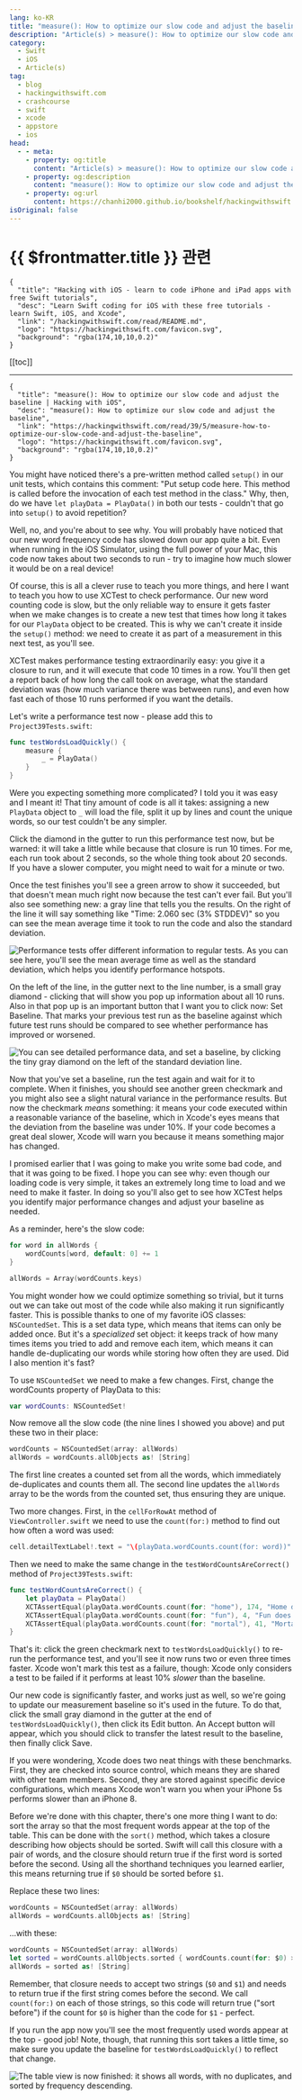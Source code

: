 ```yaml
---
lang: ko-KR
title: "measure(): How to optimize our slow code and adjust the baseline"
description: "Article(s) > measure(): How to optimize our slow code and adjust the baseline"
category:
  - Swift
  - iOS
  - Article(s)
tag: 
  - blog
  - hackingwithswift.com
  - crashcourse
  - swift
  - xcode
  - appstore
  - ios  
head:
  - - meta:
    - property: og:title
      content: "Article(s) > measure(): How to optimize our slow code and adjust the baseline"
    - property: og:description
      content: "measure(): How to optimize our slow code and adjust the baseline"
    - property: og:url
      content: https://chanhi2000.github.io/bookshelf/hackingwithswift.com/read/39/05-measure-how-to-optimize-our-slow-code-and-adjust-the-baseline.html
isOriginal: false
---
```


# {{ $frontmatter.title }} 관련

```component VPCard
{
  "title": "Hacking with iOS - learn to code iPhone and iPad apps with free Swift tutorials",
  "desc": "Learn Swift coding for iOS with these free tutorials - learn Swift, iOS, and Xcode",
  "link": "/hackingwithswift.com/read/README.md",
  "logo": "https://hackingwithswift.com/favicon.svg",
  "background": "rgba(174,10,10,0.2)"
}
```

[[toc]]

---

```component VPCard
{
  "title": "measure(): How to optimize our slow code and adjust the baseline | Hacking with iOS",
  "desc": "measure(): How to optimize our slow code and adjust the baseline",
  "link": "https://hackingwithswift.com/read/39/5/measure-how-to-optimize-our-slow-code-and-adjust-the-baseline",
  "logo": "https://hackingwithswift.com/favicon.svg",
  "background": "rgba(174,10,10,0.2)"
}
```

You might have noticed there's a pre-written method called `setup()` in our unit tests, which contains this comment: "Put setup code here. This method is called before the invocation of each test method in the class." Why, then, do we have `let playData = PlayData()` in both our tests - couldn't that go into `setup()` to avoid repetition?

Well, no, and you're about to see why. You will probably have noticed that our new word frequency code has slowed down our app quite a bit. Even when running in the iOS Simulator, using the full power of your Mac, this code now takes about two seconds to run - try to imagine how much slower it would be on a real device!

Of course, this is all a clever ruse to teach you more things, and here I want to teach you how to use XCTest to check performance. Our new word counting code is slow, but the only reliable way to ensure it gets faster when we make changes is to create a new test that times how long it takes for our `PlayData` object to be created. This is why we can't create it inside the `setup()` method: we need to create it as part of a measurement in this next test, as you'll see.

XCTest makes performance testing extraordinarily easy: you give it a closure to run, and it will execute that code 10 times in a row. You'll then get a report back of how long the call took on average, what the standard deviation was (how much variance there was between runs), and even how fast each of those 10 runs performed if you want the details.

Let's write a performance test now - please add this to <VPIcon icon="fa-brands fa-swift"/>`Project39Tests.swift`:

```swift
func testWordsLoadQuickly() {
    measure {
        _ = PlayData()
    }
}
```

Were you expecting something more complicated? I told you it was easy and I meant it! That tiny amount of code is all it takes: assigning a new `PlayData` object to `_` will load the file, split it up by lines and count the unique words, so our test couldn't be any simpler.

Click the diamond in the gutter to run this performance test now, but be warned: it will take a little while because that closure is run 10 times. For me, each run took about 2 seconds, so the whole thing took about 20 seconds. If you have a slower computer, you might need to wait for a minute or two.

Once the test finishes you'll see a green arrow to show it succeeded, but that doesn't mean much right now because the test can't ever fail. But you'll also see something new: a gray line that tells you the results. On the right of the line it will say something like "Time: 2.060 sec (3% STDDEV)" so you can see the mean average time it took to run the code and also the standard deviation.

![Performance tests offer different information to regular tests. As you can see here, you'll see the mean average time as well as the standard deviation, which helps you identify performance hotspots.](https://hackingwithswift.com/img/books/hws/39-9@2x.png)

On the left of the line, in the gutter next to the line number, is a small gray diamond - clicking that will show you pop up information about all 10 runs. Also in that pop up is an important button that I want you to click now: Set Baseline. That marks your previous test run as the baseline against which future test runs should be compared to see whether performance has improved or worsened.

![You can see detailed performance data, and set a baseline, by clicking the tiny gray diamond on the left of the standard deviation line.](https://hackingwithswift.com/img/books/hws/39-10@2x.png)

Now that you've set a baseline, run the test again and wait for it to complete. When it finishes, you should see another green checkmark and you might also see a slight natural variance in the performance results. But now the checkmark *means* something: it means your code executed within a reasonable variance of the baseline, which in Xcode's eyes means that the deviation from the baseline was under 10%. If your code becomes a great deal slower, Xcode will warn you because it means something major has changed.

I promised earlier that I was going to make you write some bad code, and that it was going to be fixed. I hope you can see why: even though our loading code is very simple, it takes an extremely long time to load and we need to make it faster. In doing so you'll also get to see how XCTest helps you identify major performance changes and adjust your baseline as needed.

As a reminder, here's the slow code:

```swift
for word in allWords {
    wordCounts[word, default: 0] += 1
}

allWords = Array(wordCounts.keys)
```

You might wonder how we could optimize something so trivial, but it turns out we can take out most of the code while also making it run significantly faster. This is possible thanks to one of my favorite iOS classes: `NSCountedSet`. This is a set data type, which means that items can only be added once. But it's a *specialized* set object: it keeps track of how many times items you tried to add and remove each item, which means it can handle de-duplicating our words while storing how often they are used. Did I also mention it's fast?

To use `NSCountedSet` we need to make a few changes. First, change the wordCounts property of PlayData to this:

```swift
var wordCounts: NSCountedSet!
```

Now remove all the slow code (the nine lines I showed you above) and put these two in their place:

```swift
wordCounts = NSCountedSet(array: allWords)
allWords = wordCounts.allObjects as! [String]
```

The first line creates a counted set from all the words, which immediately de-duplicates and counts them all. The second line updates the `allWords` array to be the words from the counted set, thus ensuring they are unique.

Two more changes. First, in the `cellForRowAt` method of <VPIcon icon="fa-brands fa-swift"/>`ViewController.swift` we need to use the `count(for:)` method to find out how often a word was used:

```swift
cell.detailTextLabel!.text = "\(playData.wordCounts.count(for: word))"
```

Then we need to make the same change in the `testWordCountsAreCorrect()` method of <VPIcon icon="fa-brands fa-swift"/>`Project39Tests.swift`:

```swift
func testWordCountsAreCorrect() {
    let playData = PlayData()
    XCTAssertEqual(playData.wordCounts.count(for: "home"), 174, "Home does not appear 174 times")
    XCTAssertEqual(playData.wordCounts.count(for: "fun"), 4, "Fun does not appear 4 times")
    XCTAssertEqual(playData.wordCounts.count(for: "mortal"), 41, "Mortal does not appear 41 times")
}
```

That's it: click the green checkmark next to `testWordsLoadQuickly()` to re-run the performance test, and you'll see it now runs two or even three times faster. Xcode won't mark this test as a failure, though: Xcode only considers a test to be failed if it performs at least 10% *slower* than the baseline.

Our new code is significantly faster, and works just as well, so we're going to update our measurement baseline so it's used in the future. To do that, click the small gray diamond in the gutter at the end of `testWordsLoadQuickly()`, then click its Edit button. An Accept button will appear, which you should click to transfer the latest result to the baseline, then finally click Save.

If you were wondering, Xcode does two neat things with these benchmarks. First, they are checked into source control, which means they are shared with other team members. Second, they are stored against specific device configurations, which means Xcode won't warn you when your iPhone 5s performs slower than an iPhone 8.

Before we're done with this chapter, there's one more thing I want to do: sort the array so that the most frequent words appear at the top of the table. This can be done with the `sort()` method, which takes a closure describing how objects should be sorted. Swift will call this closure with a pair of words, and the closure should return true if the first word is sorted before the second. Using all the shorthand techniques you learned earlier, this means returning true if `$0` should be sorted before `$1`.

Replace these two lines:

```swift
wordCounts = NSCountedSet(array: allWords)
allWords = wordCounts.allObjects as! [String]
```

…with these:

```swift
wordCounts = NSCountedSet(array: allWords)
let sorted = wordCounts.allObjects.sorted { wordCounts.count(for: $0) > wordCounts.count(for: $1) }
allWords = sorted as! [String]
```

Remember, that closure needs to accept two strings (`$0` and `$1`) and needs to return true if the first string comes before the second. We call `count(for:)` on each of those strings, so this code will return true ("sort before") if the count for `$0` is higher than the code for `$1` - perfect.

If you run the app now you'll see the most frequently used words appear at the top - good job! Note, though, that running this sort takes a little time, so make sure you update the baseline for `testWordsLoadQuickly()` to reflect that change.

![The table view is now finished: it shows all words, with no duplicates, and sorted by frequency descending.](https://hackingwithswift.com/img/books/hws/39-11@2x.png)

